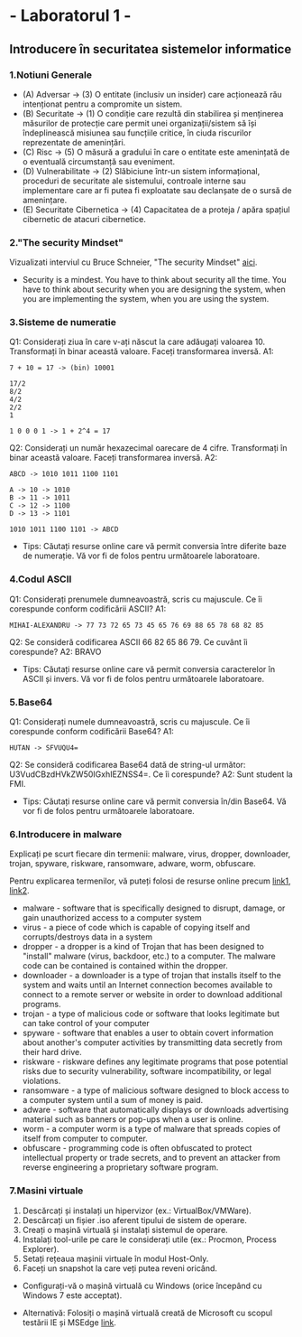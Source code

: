 # - Laboratorul 1 -

## Introducere în securitatea sistemelor informatice

### 1.Notiuni Generale

- (A) Adversar -> (3) O entitate (inclusiv un insider) care acționează rău intenționat pentru a compromite un sistem.
- (B) Securitate -> (1) O condiție care rezultă din stabilirea și menținerea măsurilor de protecție care permit unei
  organizații/sistem să își îndeplinească misiunea sau funcțiile critice, în ciuda riscurilor reprezentate de
  amenințări.
- (C) Risc -> (5) O măsură a gradului în care o entitate este amenințată de o eventuală circumstanță sau eveniment.
- (D) Vulnerabilitate -> (2) Slăbiciune într-un sistem informațional, proceduri de securitate ale sistemului, controale
  interne sau implementare care ar fi putea fi exploatate sau declanșate de o sursă de amenințare.
- (E) Securitate Cibernetica -> (4) Capacitatea de a proteja / apăra spațiul cibernetic de atacuri cibernetice.

### 2."The security Mindset"

Vizualizati interviul cu Bruce Schneier, "The security Mindset" [aici](https://youtu.be/eZNzMKS7zjo).

- Security is a mindest. You have to think about security all the time. You have to think about security when you are
  designing the system, when you are implementing the system, when you are using the system.

### 3.Sisteme de numeratie

Q1: Considerați ziua în care v-ați născut la care adăugați valoarea 10. Transformați în binar această valoare. Faceți
transformarea inversă.
A1:

```
7 + 10 = 17 -> (bin) 10001

17/2
8/2
4/2
2/2
1

1 0 0 0 1 -> 1 + 2^4 = 17
```

Q2: Considerați un număr hexazecimal oarecare de 4 cifre. Transformați în binar această valoare. Faceți transformarea
inversă.
A2:

```
ABCD -> 1010 1011 1100 1101

A -> 10 -> 1010
B -> 11 -> 1011
C -> 12 -> 1100
D -> 13 -> 1101

1010 1011 1100 1101 -> ABCD
```

- Tips: Căutați resurse online care vă permit conversia între diferite baze de numerație. Vă vor fi de folos pentru
  următoarele laboratoare.

### 4.Codul ASCII

Q1: Considerați prenumele dumneavoastră, scris cu majuscule. Ce îi corespunde conform codificării ASCII?
A1:

```
MIHAI-ALEXANDRU -> 77 73 72 65 73 45 65 76 69 88 65 78 68 82 85 
```

Q2: Se consideră codificarea ASCII 66 82 65 86 79. Ce cuvânt îi corespunde?
A2: BRAVO

- Tips: Căutați resurse online care vă permit conversia caracterelor în ASCII și invers. Vă vor fi de folos pentru
  următoarele laboratoare.

### 5.Base64

Q1: Considerați numele dumneavoastră, scris cu majuscule. Ce îi corespunde conform codificării Base64?
A1:

```
HUTAN -> SFVUQU4=
```

Q2: Se consideră codificarea Base64 dată de string-ul următor: U3VudCBzdHVkZW50IGxhIEZNSS4=. Ce îi corespunde?
A2: Sunt student la FMI.

- Tips: Căutați resurse online care vă permit conversia în/din Base64. Vă vor fi de folos pentru următoarele
  laboratoare.

### 6.Introducere in malware

Explicați pe scurt fiecare din termenii: malware, virus, dropper, downloader, trojan, spyware, riskware, ransomware,
adware, worm, obfuscare.

Pentru explicarea termenilor, vă puteți folosi de resurse online
precum [link1](https://csrc.nist.gov/glossary/), [link2](https://www.researchgate.net/publication/230674947_Springer_Encyclopedia_of_Cryptography_and_Security).

- malware - software that is specifically designed to disrupt, damage, or gain unauthorized access to a computer system
- virus - a piece of code which is capable of copying itself and corrupts/destroys data in a system
- dropper - a dropper is a kind of Trojan that has been designed to "install"  malware (virus, backdoor, etc.) to a
  computer. The malware code can be contained is contained within the dropper.
- downloader - a downloader is a type of trojan that installs itself to the system and waits until an Internet
  connection becomes available to connect to a remote server or website in order to download additional programs.
- trojan - a type of malicious code or software that looks legitimate but can take control of your computer
- spyware - software that enables a user to obtain covert information about another's computer activities by
  transmitting data secretly from their hard drive.
- riskware - riskware defines any legitimate programs that pose potential risks due to security vulnerability, software
  incompatibility, or legal violations.
- ransomware - a type of malicious software designed to block access to a computer system until a sum of money is paid.
- adware - software that automatically displays or downloads advertising material such as banners or pop-ups when a user
  is online.
- worm - a computer worm is a type of malware that spreads copies of itself from computer to computer.
- obfuscare - programming code is often obfuscated to protect intellectual property or trade secrets, and to prevent an
  attacker from reverse engineering a proprietary software program.

### 7.Masini virtuale

1. Descărcați și instalați un hipervizor (ex.: VirtualBox/VMWare).
2. Descărcați un fișier .iso aferent tipului de sistem de operare.
3. Creați o mașină virtuală și instalați sistemul de operare.
4. Instalați tool-urile pe care le considerați utile (ex.: Procmon, Process Explorer).
5. Setați rețeaua mașinii virtuale în modul Host-Only.
6. Faceți un snapshot la care veți putea reveni oricând.

- Configurați-vă o mașină virtuală cu Windows (orice începând cu Windows 7 este acceptat).

- Alternativă: Folosiți o mașină virtuală creată de Microsoft cu scopul testării IE și
  MSEdge [link](https://developer.microsoft.com/en-us/microsoft-edge/tools/vms/). 
